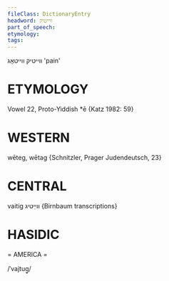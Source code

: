 ```yaml
---
fileClass: DictionaryEntry
headword: ווייטיק
part_of_speech: 
etymology: 
tags: 
---
```

ווייטיק
ווייטאָג
'pain'

ETYMOLOGY
===========
Vowel 22, Proto-Yiddish *ē
{Katz 1982: 59}

WESTERN
========

wēteg, wētag {Schnitzler, Prager Judendeutsch, 23}

CENTRAL
========

vaitig ווײֵטיג {Birnbaum transcriptions}

HASIDIC
=======
= AMERICA = 

/ˈvajtug̥/